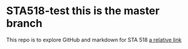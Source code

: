 # STA518-test this is the master branch
This repo is to explore GitHub and markdown for STA 518
[a relative link](day1.md)
